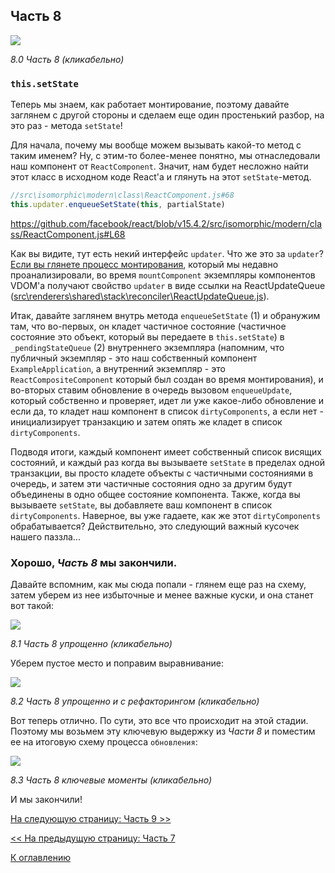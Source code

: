 ## Часть 8

[![](https://rawgit.com/Bogdan-Lyashenko/Under-the-hood-ReactJS/master/stack/images/8/part-8.svg)](https://rawgit.com/Bogdan-Lyashenko/Under-the-hood-ReactJS/master/stack/images/8/part-8.svg)

<em>8.0 Часть 8 (кликабельно)</em>

### `this.setState`

Теперь мы знаем, как работает монтирование, поэтому давайте заглянем с другой стороны и сделаем еще один простенький разбор, на это раз - метода `setState`!

Для начала, почему мы вообще можем вызывать какой-то метод с таким именем? Ну, с этим-то более-менее понятно, мы отнаследовали наш компонент от `ReactComponent`. Значит, нам будет несложно найти этот класс в исходном коде React'а и глянуть на этот `setState`-метод.

```javascript
//src\isomorphic\modern\class\ReactComponent.js#68
this.updater.enqueueSetState(this, partialState)
```
https://github.com/facebook/react/blob/v15.4.2/src/isomorphic/modern/class/ReactComponent.js#L68

Как вы видите, тут есть некий интерфейс `updater`. Что же это за `updater`? [Если вы глянете процесс монтирования](./Part-3.md#Назначаем-модуль-обновления-экземпляра-updater), который мы недавно проанализировали, во время `mountComponent` экземпляры компонентов VDOM'а получают свойство `updater` в виде ссылки на ReactUpdateQueue ([src\renderers\shared\stack\reconciler\ReactUpdateQueue.js](https://github.com/facebook/react/blob/v15.4.2/src/renderers/shared/stack/reconciler/ReactUpdateQueue.js)).

Итак, давайте заглянем внутрь метода `enqueueSetState` (1) и обранужим там, что во-первых, он кладет частичное состояние (частичное состояние это объект, который вы передаете в `this.setState`) в `_pendingStateQueue` (2) внутреннего экземпляра (напомним, что публичный экземпляр - это наш собственный компонент `ExampleApplication`, а внутренний экземпляр - это `ReactCompositeComponent` который был создан во время монтирования), и во-вторых ставим обновление в очередь вызовом `enqueueUpdate`, который собственно и проверяет, идет ли уже какое-либо обновление и если да, то кладет наш компонент в список `dirtyComponents`, а если нет - инициализирует транзакцию и затем опять же кладет в список `dirtyComponents`.

Подводя итоги, каждый компонент имеет собственный список висящих состояний, и каждый раз когда вы вызываете `setState` в пределах одной транзакции, вы просто кладете объекты с частичными состояниями в очередь, и затем эти частичные состояния одно за другим будут объединены в одно общее состояние компонента. Также, когда вы вызываете `setState`, вы добавляете ваш компонент в список `dirtyComponents`. Наверное, вы уже гадаете, как же этот `dirtyComponents` обрабатывается? Действительно, это следующий важный кусочек нашего паззла... 

### Хорошо, *Часть 8* мы закончили.

Давайте вспомним, как мы сюда попали - глянем еще раз на схему, затем уберем из нее избыточные и менее важные куски, и она станет вот такой:

[![](https://rawgit.com/Bogdan-Lyashenko/Under-the-hood-ReactJS/master/stack/images/8/part-8-A.svg)](https://rawgit.com/Bogdan-Lyashenko/Under-the-hood-ReactJS/master/stack/images/8/part-8-A.svg)

<em>8.1 Часть 8 упрощенно (кликабельно)</em>

Уберем пустое место и поправим выравнивание:

[![](https://rawgit.com/Bogdan-Lyashenko/Under-the-hood-ReactJS/master/stack/images/8/part-8-B.svg)](https://rawgit.com/Bogdan-Lyashenko/Under-the-hood-ReactJS/master/stack/images/8/part-8-B.svg)

<em>8.2 Часть 8 упрощенно и с рефакторингом (кликабельно)</em>

Вот теперь отлично. По сути, это все что происходит на этой стадии. Поэтому мы возьмем эту ключевую выдержку из *Части 8* и поместим ее на итоговую схему процесса `обновления`:

[![](https://rawgit.com/Bogdan-Lyashenko/Under-the-hood-ReactJS/master/stack/images/8/part-8-C.svg)](https://rawgit.com/Bogdan-Lyashenko/Under-the-hood-ReactJS/master/stack/images/8/part-8-C.svg)

<em>8.3 Часть 8 ключевые моменты (кликабельно)</em>

И мы закончили!


[На следующую страницу: Часть 9 >>](./Part-9.md)

[<< На предыдущую страницу: Часть 7](./Part-7.md)


[К оглавлению](./README.md)
